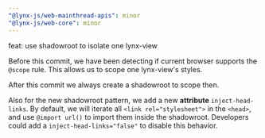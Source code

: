 ```yaml
---
"@lynx-js/web-mainthread-apis": minor
"@lynx-js/web-core": minor
---
```


feat: use shadowroot to isolate one lynx-view

Before this commit, we have been detecting if current browser supports the `@scope` rule.
This allows us to scope one lynx-view's styles.

After this commit we always create a shadowroot to scope then.

Also for the new shadowroot pattern, we add a new **attribute** `inject-head-links`.
By default, we will iterate all `<link rel="stylesheet">` in the `<head>`, and use `@import url()` to import them inside the shadowroot.
Developers could add a `inject-head-links="false"` to disable this behavior.
